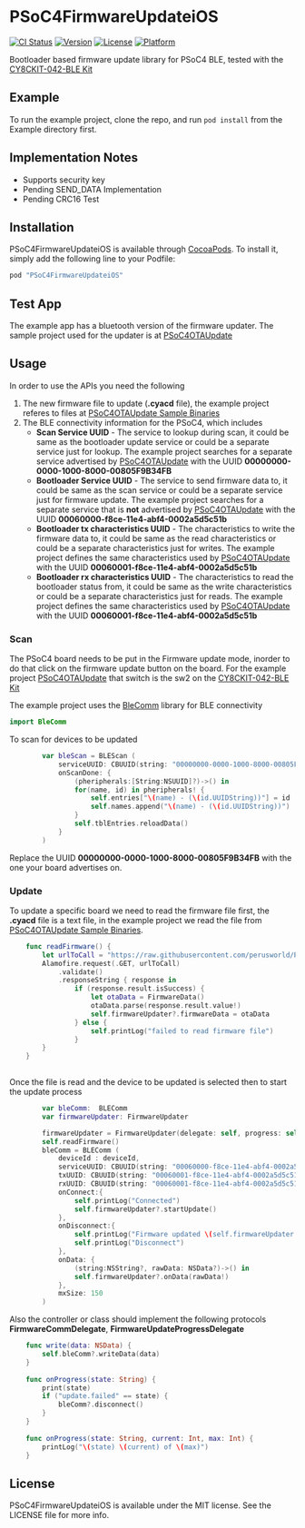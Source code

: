 # PSoC4FirmwareUpdateiOS

[![CI Status](http://img.shields.io/travis/perusworld/PSoC4FirmwareUpdateiOS.svg?style=flat)](https://travis-ci.org/perusworld/PSoC4FirmwareUpdateiOS)
[![Version](https://img.shields.io/cocoapods/v/PSoC4FirmwareUpdateiOS.svg?style=flat)](http://cocoapods.org/pods/PSoC4FirmwareUpdateiOS)
[![License](https://img.shields.io/cocoapods/l/PSoC4FirmwareUpdateiOS.svg?style=flat)](http://cocoapods.org/pods/PSoC4FirmwareUpdateiOS)
[![Platform](https://img.shields.io/cocoapods/p/PSoC4FirmwareUpdateiOS.svg?style=flat)](http://cocoapods.org/pods/PSoC4FirmwareUpdateiOS)

Bootloader based firmware update library for PSoC4 BLE, tested with the [CY8CKIT-042-BLE Kit](http://www.cypress.com/documentation/development-kitsboards/cy8ckit-042-ble-bluetooth-low-energy-ble-pioneer-kit)

## Example

To run the example project, clone the repo, and run `pod install` from the Example directory first.

## Implementation Notes
 - Supports security key
 - Pending SEND_DATA Implementation
 - Pending CRC16 Test

## Installation

PSoC4FirmwareUpdateiOS is available through [CocoaPods](http://cocoapods.org). To install
it, simply add the following line to your Podfile:

```ruby
pod "PSoC4FirmwareUpdateiOS"
```

## Test App

The example app has a bluetooth version of the firmware updater. The sample project used for the updater is at [PSoC4OTAUpdate](https://github.com/perusworld/PSoC4OTAUpdate)

## Usage

In order to use the APIs you need the following
 1. The new firmware file to update (**.cyacd** file), the example project referes to files at [PSoC4OTAUpdate Sample Binaries](https://github.com/perusworld/PSoC4OTAUpdate/tree/master/binaries)
 1. The BLE connectivity information for the PSoC4, which includes
    * **Scan Service UUID** - The service to lookup during scan, it could be same as the bootloader update service or could be a separate service just for lookup. The example project searches for a separate service advertised by [PSoC4OTAUpdate](https://github.com/perusworld/PSoC4OTAUpdate) with the UUID **00000000-0000-1000-8000-00805F9B34FB**
    * **Bootloader Service UUID** - The service to send firmware data to, it could be same as the scan service or could be a separate service just for firmware update. The example project searches for a separate service that is **not** advertised by [PSoC4OTAUpdate](https://github.com/perusworld/PSoC4OTAUpdate) with the UUID **00060000-f8ce-11e4-abf4-0002a5d5c51b**
    * **Bootloader tx characteristics UUID** - The characteristics to write the firmware data to, it could be same as the read characteristics or could be a separate characteristics just for writes. The example project defines the same characteristics used by [PSoC4OTAUpdate](https://github.com/perusworld/PSoC4OTAUpdate) with the UUID **00060001-f8ce-11e4-abf4-0002a5d5c51b**
    * **Bootloader rx characteristics UUID** - The characteristics to read the bootloader status from, it could be same as the write characteristics or could be a separate characteristics just for reads. The example project defines the same characteristics used by [PSoC4OTAUpdate](https://github.com/perusworld/PSoC4OTAUpdate) with the UUID **00060001-f8ce-11e4-abf4-0002a5d5c51b**

### Scan

The PSoC4 board needs to be put in the Firmware update mode, inorder to do that click on the firmware update button on the board. For the example project [PSoC4OTAUpdate](https://github.com/perusworld/PSoC4OTAUpdate) that switch is the sw2 on the [CY8CKIT-042-BLE Kit](http://www.cypress.com/documentation/development-kitsboards/cy8ckit-042-ble-bluetooth-low-energy-ble-pioneer-kit)

The example project uses the [BleComm](https://github.com/perusworld/BleComm) library for BLE connectivity
```swift
import BleComm
```

To scan for devices to be updated 
```swift
        var bleScan = BLEScan (
            serviceUUID: CBUUID(string: "00000000-0000-1000-8000-00805F9B34FB"),
            onScanDone: {
                (pheripherals:[String:NSUUID]?)->() in
                for(name, id) in pheripherals! {
                    self.entries["\(name) - (\(id.UUIDString))"] = id
                    self.names.append("\(name) - (\(id.UUIDString))")
                }
                self.tblEntries.reloadData()
            }
        )
```
Replace the UUID **00000000-0000-1000-8000-00805F9B34FB** with the one your board advertises on.

### Update

To update a specific board we need to read the firmware file first, the **.cyacd** file is a text file, in the example project we read the file from [PSoC4OTAUpdate Sample Binaries](https://github.com/perusworld/PSoC4OTAUpdate/tree/master/binaries).

```swift
    func readFirmware() {
        let urlToCall = "https://raw.githubusercontent.com/perusworld/PSoC4OTAUpdate/master/binaries/HelloAppUpdated.cyacd"
        Alamofire.request(.GET, urlToCall)
            .validate()
            .responseString { response in
                if (response.result.isSuccess) {
                    let otaData = FirmwareData()
                    otaData.parse(response.result.value!)
                    self.firmwareUpdater?.firmwareData = otaData
                } else {
                    self.printLog("failed to read firmware file")
                }
        }
    }
    
```

Once the file is read and the device to be updated is selected then to start the update process 

```swift
        var bleComm:  BLEComm
        var firmwareUpdater: FirmwareUpdater

        firmwareUpdater = FirmwareUpdater(delegate: self, progress: self)
        self.readFirmware()
        bleComm = BLEComm (
            deviceId : deviceId,
            serviceUUID: CBUUID(string: "00060000-f8ce-11e4-abf4-0002a5d5c51b"),
            txUUID: CBUUID(string: "00060001-f8ce-11e4-abf4-0002a5d5c51b"),
            rxUUID: CBUUID(string: "00060001-f8ce-11e4-abf4-0002a5d5c51b"),
            onConnect:{
                self.printLog("Connected")
                self.firmwareUpdater?.startUpdate()
            },	
            onDisconnect:{
                self.printLog("Firmware updated \(self.firmwareUpdater!.firmwareUpdated())")
                self.printLog("Disconnect")
            },
            onData: {
                (string:NSString?, rawData: NSData?)->() in
                self.firmwareUpdater?.onData(rawData!)
            },
            mxSize: 150
        )
```

Also the controller or class should implement the following protocols **FirmwareCommDelegate**, **FirmwareUpdateProgressDelegate** 
```swift
    func write(data: NSData) {
        self.bleComm?.writeData(data)
    }
    
    func onProgress(state: String) {
        print(state)
        if ("update.failed" == state) {
            bleComm?.disconnect()
        }
    }
    
    func onProgress(state: String, current: Int, max: Int) {
        printLog("\(state) \(current) of \(max)")
    }    
```

## License

PSoC4FirmwareUpdateiOS is available under the MIT license. See the LICENSE file for more info.
